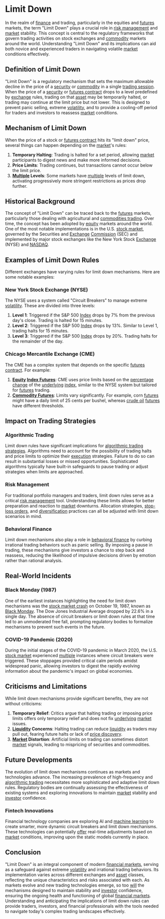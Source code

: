 # Limit Down

In the realm of [finance](../f/finance.md) and trading, particularly in the equities and [futures](../f/futures.md) markets, the term "Limit Down" plays a crucial role in [risk management](../r/risk_management.md) and [market](../m/market.md) stability. This concept is central to the regulatory frameworks that govern trading activities on stock exchanges and [commodity](../c/commodity.md) markets around the world. Understanding "Limit Down" and its implications can aid both novice and experienced traders in navigating volatile [market](../m/market.md) conditions effectively.

## Definition of Limit Down

"Limit Down" is a regulatory mechanism that sets the maximum allowable decline in the price of a [security](../s/security.md) or [commodity](../c/commodity.md) in a single [trading session](../t/trading_session.md). When the price of a [security](../s/security.md) or [futures contract](../f/futures_contract.md) drops to a level predefined by [exchange](../e/exchange.md) rules, trading on that [asset](../a/asset.md) may be temporarily halted, or trading may continue at the limit price but not lower. This is designed to prevent panic selling, extreme [volatility](../v/volatility.md), and to provide a cooling-off period for traders and investors to reassess [market](../m/market.md) conditions.

## Mechanism of Limit Down

When the price of a stock or [futures contract](../f/futures_contract.md) hits its "limit down" price, several things can happen depending on the [market](../m/market.md)'s rules:

1. **Temporary Halting**: Trading is halted for a set period, allowing [market](../m/market.md) participants to digest news and make more informed decisions.
2. **Price Limits**: Trading continues, but transactions cannot occur below the limit price.
3. **[Multiple](../m/multiple.md) Levels**: Some markets have [multiple](../m/multiple.md) levels of limit down, activating progressively more stringent restrictions as prices drop further.

## Historical Background

The concept of "Limit Down" can be traced back to the [futures](../f/futures.md) markets, particularly those dealing with agricultural and [commodities trading](../c/commodities_trading.md). Over time, the concept has been adopted by [equity](../e/equity.md) markets around the world. One of the most notable implementations is in the U.S. [stock market](../s/stock_market.md), governed by the Securities and [Exchange](../e/exchange.md) [Commission](../c/commission.md) (SEC) and implemented by major stock exchanges like the New York Stock [Exchange](../e/exchange.md) (NYSE) and [NASDAQ](../n/nasdaq.md).

## Examples of Limit Down Rules

Different exchanges have varying rules for limit down mechanisms. Here are some notable examples:

### New York Stock Exchange (NYSE)

The NYSE uses a system called "Circuit Breakers" to manage extreme [volatility](../v/volatility.md). These are divided into three levels:

1. **Level 1**: Triggered if the S&P 500 [Index](../i/index_instrument.md) drops by 7% from the previous day's close. Trading is halted for 15 minutes.
2. **Level 2**: Triggered if the S&P 500 [Index](../i/index_instrument.md) drops by 13%. Similar to Level 1, trading halts for 15 minutes.
3. **Level 3**: Triggered if the S&P 500 [Index](../i/index_instrument.md) drops by 20%. Trading halts for the remainder of the day.

### Chicago Mercantile Exchange (CME)

The CME has a complex system that depends on the specific [futures contract](../f/futures_contract.md). For example:

1. **[Equity](../e/equity.md) [Index Futures](../i/index_futures.md)**: CME uses price limits based on the [percentage change](../p/percentage_change.md) of the [underlying](../u/underlying.md) [index](../i/index_instrument.md), similar to the NYSE system but tailored for [futures](../f/futures.md) trading.
2. **[Commodity Futures](../c/commodity_futures.md)**: Limits vary significantly. For example, corn [futures](../f/futures.md) might have a daily limit of 25 cents per bushel, whereas [crude oil](../c/crude_oil.md) [futures](../f/futures.md) have different thresholds.

## Impact on Trading Strategies

### Algorithmic Trading

Limit down rules have significant implications for [algorithmic trading strategies](../a/algorithmic_trading_strategies.md). Algorithms need to account for the possibility of trading halts and price limits to optimize their [execution](../e/execution.md) strategies. Failure to do so can result in substantial losses or missed opportunities. Sophisticated algorithms typically have built-in safeguards to pause trading or adjust strategies when limits are approached.

### Risk Management

For traditional portfolio managers and traders, limit down rules serve as a critical [risk management](../r/risk_management.md) tool. Understanding these limits allows for better preparation and reaction to [market](../m/market.md) downturns. Allocation strategies, [stop-loss orders](../s/stop-loss_orders.md), and [diversification](../d/diversification.md) practices can all be adjusted with limit down scenarios in mind.

### Behavioral Finance

Limit down mechanisms also play a role in [behavioral finance](../b/behavioral_finance.md) by curbing irrational trading behaviors such as panic selling. By imposing a pause in trading, these mechanisms give investors a chance to step back and reassess, reducing the likelihood of impulsive decisions driven by emotion rather than rational analysis.

## Real-World Incidents

### Black Monday (1987)

One of the earliest instances highlighting the need for limit down mechanisms was the [stock market crash](../s/stock_market_crash.md) on October 19, 1987, known as [Black Monday](../b/black_monday.md). The Dow Jones Industrial Average dropped by 22.6% in a single day. The absence of circuit breakers or limit down rules at that time led to an unmoderated free fall, prompting regulatory bodies to formalize mechanisms to prevent such events in the future.

### COVID-19 Pandemic (2020)

During the initial stages of the COVID-19 pandemic in March 2020, the U.S. [stock market](../s/stock_market.md) experienced [multiple](../m/multiple.md) instances where circuit breakers were triggered. These stoppages provided critical calm periods amidst widespread panic, allowing investors to digest the rapidly evolving information about the pandemic's impact on global economies.

## Criticisms and Limitations

While limit down mechanisms provide significant benefits, they are not without criticisms:

1. **Temporary Relief**: Critics argue that halting trading or imposing price limits offers only temporary relief and does not fix [underlying](../u/underlying.md) [market](../m/market.md) issues.
2. **[Liquidity](../l/liquidity.md) Concerns**: Halting trading can reduce [liquidity](../l/liquidity.md) as traders may pull out, fearing future halts or lack of [price discovery](../p/price_discovery.md).
3. **[Market](../m/market.md) Distortion**: Artificial limits on trading can sometimes distort [market](../m/market.md) signals, leading to mispricing of securities and commodities.

## Future Developments

The evolution of limit down mechanisms continues as markets and technologies advance. The increasing prevalence of high-frequency and [algorithmic trading](../a/accountability.md) necessitates more sophisticated and adaptive limit down rules. Regulatory bodies are continually assessing the effectiveness of existing systems and exploring innovations to maintain [market](../m/market.md) stability and [investor](../i/investor.md) confidence.

### Fintech Innovations

Financial technology companies are exploring AI and [machine learning](../m/machine_learning.md) to create smarter, more dynamic circuit breakers and limit down mechanisms. These technologies can potentially [offer](../o/offer.md) real-time adjustments based on [market](../m/market.md) conditions, improving upon the static models currently in place.

## Conclusion

"Limit Down" is an integral component of modern [financial markets](../f/financial_market.md), serving as a safeguard against extreme [volatility](../v/volatility.md) and irrational trading behaviors. Its implementation varies across different exchanges and [asset](../a/asset.md) classes, reflecting the unique characteristics and risks associated with each. As markets evolve and new trading technologies emerge, so too [will](../w/will.md) the mechanisms designed to maintain stability and [investor](../i/investor.md) confidence, ensuring the ongoing health and functioning of global [financial markets](../f/financial_market.md). Understanding and anticipating the implications of limit down rules can provide traders, investors, and financial professionals with the tools needed to navigate today's complex trading landscapes effectively.